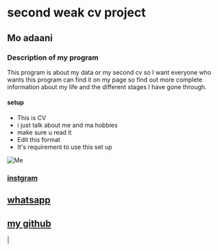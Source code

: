 # second weak cv project


## Mo adaani

### Description of my program

This program is about my data or my second cv so I want everyone who wants this program can find it on my page so find out more complete information about my life and the different stages I have gone through.





#### setup
 * This is  CV
 * i just talk about me and ma hobbies
 * make sure u read it
 * Edit this format
 * It's requirement to use this set up



 ![Me](https://scontent.fmgq1-1.fna.fbcdn.net/v/t39.30808-6/c0.277.1080.1080a/s526x395/243669218_258156542863893_6621736216941499944_n.jpg?_nc_cat=110&ccb=1-5&_nc_sid=09cbfe&_nc_ohc=Zd5ted2GcW8AX-0kLPO&_nc_ht=scontent.fmgq1-1.fna&oh=501a5f7232ccf295a3cec1609d48fe4f&oe=615960D0)



### [instgram](https://github.com/Adaani7)



## [whatsapp](https://web.whatsapp.com/)


## [my github](https://github.com/Adaani)

|
